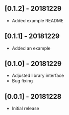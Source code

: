 ## [0.1.2] - 20181229

* Added example README

## [0.1.1] - 20181229

* Added an example

## [0.1.0] - 20181229

* Adjusted library interface
* Bug fixing

## [0.0.1] - 20181228

* Initial release

